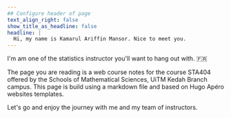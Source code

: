 ```yaml
---
## Configure header of page
text_align_right: false
show_title_as_headline: false
headline: |
  Hi, my name is Kamarul Ariffin Mansor. Nice to meet you.
---
```


<!-- this is a subheadline -->
I'm am one of the statistics instructor you'll want to hang out with. :fr: 

The page you are reading is a web course notes for the course STA404 offered by the Schools of Mathematical Sciences, UiTM Kedah Branch campus. This page is build using a markdown file and based on Hugo Apéro websites templates.

Let's go and enjoy the journey with me and my team of instructors.

<!-- The page you are reading is based on a markdown file- look in `content/about/` to edit. There, look inside the `header`, `main`, and `sidebar` folders to get started building your own "about" page. -->